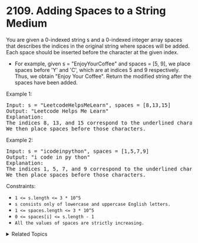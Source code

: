 # 2109. Adding Spaces to a String<br> Medium

You are given a 0-indexed string s and a 0-indexed integer array spaces that describes the indices in the original string where spaces will be added. Each space should be inserted before the character at the given index.

- For example, given s = "EnjoyYourCoffee" and spaces = [5, 9], we place spaces before 'Y' and 'C', which are at indices 5 and 9 respectively. Thus, we obtain "Enjoy Your Coffee".
Return the modified string after the spaces have been added.

Example 1:

<pre>
Input: s = "LeetcodeHelpsMeLearn", spaces = [8,13,15]
Output: "Leetcode Helps Me Learn"
Explanation: 
The indices 8, 13, and 15 correspond to the underlined characters in "LeetcodeHelpsMeLearn".
We then place spaces before those characters.
</pre>

Example 2:

<pre>
Input: s = "icodeinpython", spaces = [1,5,7,9]
Output: "i code in py thon"
Explanation:
The indices 1, 5, 7, and 9 correspond to the underlined characters in "icodeinpython".
We then place spaces before those characters.
</pre>

Constraints:

- `1 <= s.length <= 3 * 10^5`
- `s consists only of lowercase and uppercase English letters.`
- `1 <= spaces.length <= 3 * 10^5`
- `0 <= spaces[i] <= s.length - 1`
- `All the values of spaces are strictly increasing.`

<details>

<summary> Related Topics </summary>

-   `Two Pointers`

</details>